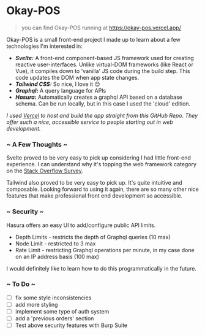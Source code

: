 # Okay-POS
> you can find Okay-POS running at https://okay-pos.vercel.app/

Okay-POS is a small front-end project I made up to learn about a few technologies I'm interested in:
- ***Svelte:*** A front-end component-based JS framework used for creating reactive user-interfaces. Unlike virtual-DOM frameworks (like React or Vue), it compiles down to 'vanilla' JS code during the build step. This code updates the DOM when app state changes.
- ***Tailwind CSS:*** So nice, I love it 😊
- ***Graphql:*** A query language for APIs
- ***Hasura:*** Automatically creates a graphql API based on a database schema. Can be run locally, but in this case I used the 'cloud' edition.

*I used [Vercel](https://vercel.com/) to host and build the app straight from this GitHub Repo. They offer such a nice, accessible service to people starting out in web development.*


### ~ A Few Thoughts ~
Svelte proved to be very easy to pick up considering I had little front-end experience. I can understand why it's topping the web framework category on the [Stack Overflow Survey](https://survey.stackoverflow.co/2022/#most-loved-dreaded-and-wanted-webframe-love-dread).

Tailwind also proved to be very easy to pick up. It's quite intuitive and composable. Looking forward to using it again, there are so many other nice features that make professional front end development so accessible.

### ~ Security ~
Hasura offers an easy UI to add/configure public API limits.

- Depth Limits - restricts the depth of Graphql queries (10 max)
- Node Limit - restricted to 3 max
- Rate Limit - restricting Graphql operations per minute, in my case done on an IP address basis (100 max)

I would definitely like to learn how to do this programmatically in the future.

### ~ To Do ~
- [ ] fix some style inconsistencies
- [ ] add more styling
- [ ] implement some type of auth system
- [ ] add a 'previous orders' section
- [ ] Test above security features with Burp Suite 
